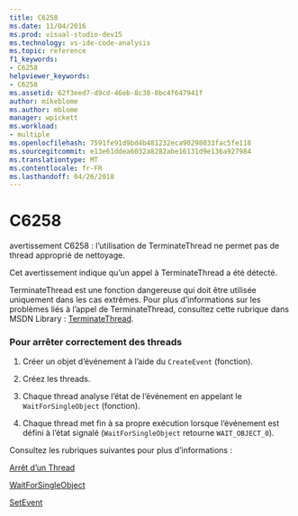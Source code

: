 ```yaml
---
title: C6258
ms.date: 11/04/2016
ms.prod: visual-studio-dev15
ms.technology: vs-ide-code-analysis
ms.topic: reference
f1_keywords:
- C6258
helpviewer_keywords:
- C6258
ms.assetid: 62f3eed7-d9cd-46eb-8c38-0bc4f647941f
author: mikeblome
ms.author: mblome
manager: wpickett
ms.workload:
- multiple
ms.openlocfilehash: 7591fe91d9bd4b481232eca90298033fac5fe118
ms.sourcegitcommit: e13e61ddea6032a8282abe16131d9e136a927984
ms.translationtype: MT
ms.contentlocale: fr-FR
ms.lasthandoff: 04/26/2018
---
```

# <a name="c6258"></a>C6258
avertissement C6258 : l’utilisation de TerminateThread ne permet pas de thread approprié de nettoyage.

 Cet avertissement indique qu’un appel à TerminateThread a été détecté.

 TerminateThread est une fonction dangereuse qui doit être utilisée uniquement dans les cas extrêmes. Pour plus d’informations sur les problèmes liés à l’appel de TerminateThread, consultez cette rubrique dans MSDN Library : [TerminateThread](http://go.microsoft.com/fwlink/?LinkId=150233).

### <a name="to-properly-terminate-threads"></a>Pour arrêter correctement des threads

1.  Créer un objet d’événement à l’aide du `CreateEvent` (fonction).

2.  Créez les threads.

3.  Chaque thread analyse l’état de l’événement en appelant le `WaitForSingleObject` (fonction).

4.  Chaque thread met fin à sa propre exécution lorsque l’événement est défini à l’état signalé (`WaitForSingleObject` retourne `WAIT_OBJECT_0`).

 Consultez les rubriques suivantes pour plus d’informations :

 [Arrêt d’un Thread](http://go.microsoft.com/fwlink/?LinkId=150234)

 [WaitForSingleObject](http://go.microsoft.com/fwlink/?LinkId=150235)

 [SetEvent](http://go.microsoft.com/fwlink/?LinkId=150232)